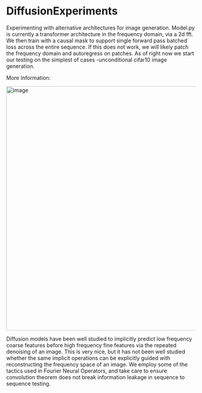 # DiffusionExperiments
Experimenting with alternative architectures for image generation. Model.py is currently a transformer architecture in the frequency domain, via a 2d fft. We then train with a causal mask to support single forward pass batched loss across the entire sequence. If this does not work, we will likely patch the frequency domain and autoregress on patches. As of right now we start our testing on the simplest of cases -unconditional cifar10 image generation.


More Information:

<img width="649" alt="image" src="https://github.com/user-attachments/assets/a906ed6c-5c44-4d92-9694-fc5e9039768a">


Diffusion models have been well studied to implicitly predict low frequency coarse features before high frequency fine features via the repeated denoising of an image. This is very nice, but it has not been well studied whether the same implicit operations can be explicitly guided with reconstructing the frequency space of an image. We employ some of the tactics used in Fourier Neural Operators, and take care to ensure convolution theorem does not break information leakage in sequence to sequence testing. 



